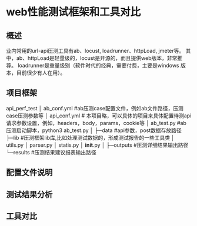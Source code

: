 # web性能测试框架和工具对比

## 概述
业内常用的url-api压测工具有ab、locust, loadrunner、httpLoad, jmeter等。
其中，ab、httpLoad是轻量级的，locust是开源的，而且提供web版本，非常推荐。
loadrunner是重量级别（软件时代的经典，需要付费，主要是windows 版本，目前很少有人在用）。

## 项目框架

api_perf_test
    │ ab_conf.yml             #ab压测case配置文件，例如ab文件路径，压测case压测参数等
    │ api_conf.yml            # 本项目略，可以具体的项目来具体配置待测api 请求参数设置，例如，headers，body，params，cookie等
    │ ab_test.py              #ab压测启动脚本，python3 ab_test.py
    │
    ├─data                     #api参数，post数据存放路径
    ├─lib                      #压测框架lib库,比如处理测试数据的，形成测试报告的一些工具类
        │ utils.py
        │ parser.py
        │ statis.py
        │ __init__.py
        │
    ├─outputs                  #压测详细结果输出路径
    └─results                  #压测结果建议报表输出路径

## 配置文件说明

## 测试结果分析


## 工具对比
